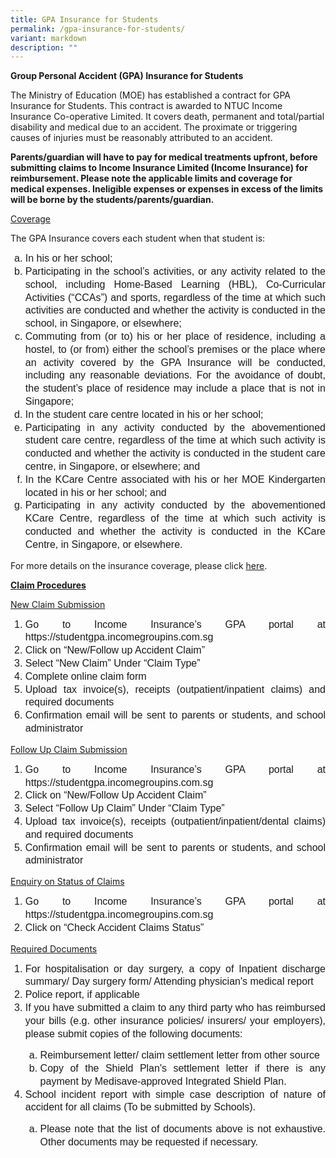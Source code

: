 ```yaml
---
title: GPA Insurance for Students
permalink: /gpa-insurance-for-students/
variant: markdown
description: ""
---
```

<p><b>Group Personal Accident (GPA) Insurance for Students</b></p>
<p>The Ministry of Education (MOE) has established a contract for GPA Insurance for Students. This contract is awarded to NTUC Income Insurance Co-operative Limited. It covers death, permanent and total/partial disability and medical due to an accident. The proximate or triggering causes of injuries must be reasonably attributed to an accident.</p>

<p><b>Parents/guardian will have to pay for medical treatments upfront, before submitting claims to Income Insurance Limited (Income Insurance) for reimbursement. Please note the applicable limits and coverage for medical expenses. Ineligible expenses or expenses in excess of the limits will be borne by the students/parents/guardian.</b></p>

<p><u>Coverage</u></p>
<p>The GPA Insurance covers each student when that student is:</p>
<ol>
 <li style="line-height:1.3;font-family:arial;font-size:16px;text-align:justify;list-style-type: lower-alpha;">In his or her school; 
	</li><li style="line-height:1.3;font-family:arial;font-size:16px;text-align:justify;list-style-type: lower-alpha;">Participating in the school’s activities, or any activity related to the school, including Home-Based Learning (HBL), Co-Curricular Activities (“CCAs”) and sports, regardless of the time at which such activities are conducted and whether the activity is conducted in the school, in Singapore, or elsewhere; 
		</li><li style="line-height:1.3;font-family:arial;font-size:16px;text-align:justify;list-style-type: lower-alpha;">Commuting from (or to) his or her place of residence, including a hostel, to (or from) either the school’s premises or the place where an activity covered by the GPA Insurance will be conducted, including any reasonable deviations. For the avoidance of doubt, the student’s place of residence may include a place that is not in Singapore; 
			</li><li style="line-height:1.3;font-family:arial;font-size:16px;text-align:justify;list-style-type: lower-alpha;">In the student care centre located in his or her school; 
			</li><li style="line-height:1.3;font-family:arial;font-size:16px;text-align:justify;list-style-type: lower-alpha;">Participating in any activity conducted by the abovementioned student care centre, regardless of the time at which such activity is conducted and whether the activity is conducted in the student care centre, in Singapore, or elsewhere; and 
		</li><li style="line-height:1.3;font-family:arial;font-size:16px;text-align:justify;list-style-type: lower-alpha;">In the KCare Centre associated with his or her MOE Kindergarten located in his or her school; and
		</li><li style="line-height:1.3;font-family:arial;font-size:16px;text-align:justify;list-style-type: lower-alpha;">Participating in any activity conducted by the abovementioned KCare Centre, regardless of the time at which such activity is conducted and whether the activity is conducted in the KCare Centre, in Singapore, or elsewhere. <br>
			</li></ol>
<p>For more details on the insurance coverage, please click <a href="https://www.income.com.sg/group-insurance-for-schools-and-centres-and-moe/group-personal-accident-for-students">here</a>. </p>
<p><u><b>Claim Procedures</b></u></p>
<p><u>New Claim Submission </u> </p>
	<ol><li style="line-height:1.3;font-family:arial;font-size:16px;text-align:justify; list-style-type: numeric">Go to Income Insurance’s GPA portal at <a>https://studentgpa.incomegroupins.com.sg</a> </li>
	<li style="line-height:1.3;font-family:arial;font-size:16px;text-align:justify; list-style-type: numeric">Click on “New/Follow up Accident Claim” </li>
	<li style="line-height:1.3;font-family:arial;font-size:16px;text-align:justify; list-style-type: numeric">Select “New Claim” Under “Claim Type” </li>
	<li style="line-height:1.3;font-family:arial;font-size:16px;text-align:justify; list-style-type: numeric">Complete online claim form </li>
	<li style="line-height:1.3;font-family:arial;font-size:16px;text-align:justify; list-style-type: numeric">Upload tax invoice(s), receipts (outpatient/inpatient claims) and required documents </li>
<li style="line-height:1.3;font-family:arial;font-size:16px;text-align:justify; list-style-type: numeric">Confirmation email will be sent to parents or students, and school administrator </li></ol>

<p><u>Follow Up Claim Submission </u> </p>
<ol><li style="line-height:1.3;font-family:arial;font-size:16px;text-align:justify; list-style-type: numeric">Go to Income Insurance’s GPA portal at https://studentgpa.incomegroupins.com.sg</li>
	<li style="line-height:1.3;font-family:arial;font-size:16px;text-align:justify; list-style-type: numeric">Click on “New/Follow Up Accident Claim” </li>
<li style="line-height:1.3;font-family:arial;font-size:16px;text-align:justify; list-style-type: numeric">Select “Follow Up Claim” Under “Claim Type” </li>
<li style="line-height:1.3;font-family:arial;font-size:16px;text-align:justify; list-style-type: numeric">Upload tax invoice(s), receipts (outpatient/inpatient/dental claims) and required documents </li>
<li style="line-height:1.3;font-family:arial;font-size:16px;text-align:justify; list-style-type: numeric">Confirmation email will be sent to parents or students, and school administrator </li></ol>

<p><u>Enquiry on Status of Claims </u> </p>
<ol><li style="line-height:1.3;font-family:arial;font-size:16px;text-align:justify; list-style-type: numeric">Go to Income Insurance’s GPA portal at <a>https://studentgpa.incomegroupins.com.sg</a> 
</li><li style="line-height:1.3;font-family:arial;font-size:16px;text-align:justify; list-style-type: numeric">Click on “Check Accident Claims Status” </li></ol>

<p><u>Required Documents </u> </p>
<ol><li style="line-height:1.3;font-family:arial;font-size:16px;text-align:justify; list-style-type: numeric">For hospitalisation or day surgery, a copy of Inpatient discharge summary/ Day surgery form/ Attending physician's medical report </li>
	<li style="line-height:1.3;font-family:arial;font-size:16px;text-align:justify; list-style-type: numeric">Police report, if applicable </li>
<li style="line-height:1.3;font-family:arial;font-size:16px;text-align:justify; list-style-type: numeric">If you have submitted a claim to any third party who has reimbursed your bills (e.g. other insurance policies/ insurers/ your employers), please submit copies of the following documents: </li>
	<ol><li style="line-height:1.3;font-family:arial;font-size:16px;text-align:justify;list-style-type: lower-alpha;">Reimbursement letter/ claim settlement letter from other source </li>
	<li style="line-height:1.3;font-family:arial;font-size:16px;text-align:justify;list-style-type: lower-alpha;">Copy of the Shield Plan's settlement letter if there is any payment by Medisave-approved Integrated Shield Plan. </li></ol>
<li style="line-height:1.3;font-family:arial;font-size:16px;text-align:justify; list-style-type: numeric">School incident report with simple case description of nature of accident for all claims (To be submitted by Schools). </li>
<ol><li style="line-height:1.3;font-family:arial;font-size:16px;text-align:justify;list-style-type: lower-alpha;">Please note that the list of documents above is not exhaustive. Other documents may be requested if necessary.</li></ol></ol>